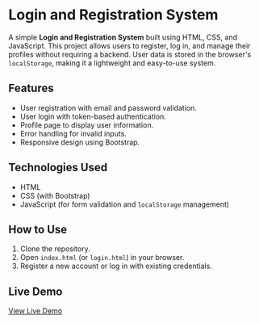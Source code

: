 # Login and Registration System

A simple **Login and Registration System** built using HTML, CSS, and JavaScript. This project allows users to register, log in, and manage their profiles without requiring a backend. User data is stored in the browser's `localStorage`, making it a lightweight and easy-to-use system.

## Features
- User registration with email and password validation.
- User login with token-based authentication.
- Profile page to display user information.
- Error handling for invalid inputs.
- Responsive design using Bootstrap.

## Technologies Used
- HTML
- CSS (with Bootstrap)
- JavaScript (for form validation and `localStorage` management)

## How to Use
1. Clone the repository.
2. Open `index.html` (or `login.html`) in your browser.
3. Register a new account or log in with existing credentials.

## Live Demo
[View Live Demo](https://mohamed-elfar.github.io/Login-Register-System-Using-JavaScript/)
